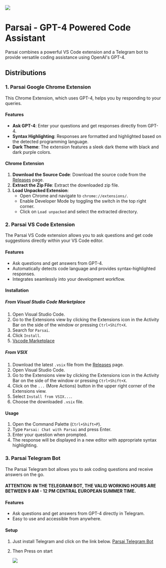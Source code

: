 
<img src='https://github.com/parsabe/Parsai/blob/main/main.jpg'>

# Parsai - GPT-4 Powered Code Assistant

Parsai combines a powerful VS Code extension and a Telegram bot to provide versatile coding assistance using OpenAI's GPT-4. 

## Distributions

### 1. Parsai Google Chrome Extension
This Chrome Extension, which uses GPT-4,  helps you by responding to your queries.

#### Features
- **Ask GPT-4**: Enter your questions and get responses directly from GPT-4.
- **Syntax Highlighting**: Responses are formatted and highlighted based on the detected programming language.
- **Dark Theme**: The extension features a sleek dark theme with black and dark purple colors.

#### Chrome Extension
1. **Download the Source Code**: Download the source code from the [Releases](https://github.com/your-username/parsai/releases) page.
2. **Extract the Zip File**: Extract the downloaded zip file.
3. **Load Unpacked Extension**:
   - Open Chrome and navigate to `chrome://extensions/`.
   - Enable Developer Mode by toggling the switch in the top right corner.
   - Click on `Load unpacked` and select the extracted directory.

### 2. Parsai VS Code Extension

The Parsai VS Code extension allows you to ask questions and get code suggestions directly within your VS Code editor.

#### Features

- Ask questions and get answers from GPT-4.
- Automatically detects code language and provides syntax-highlighted responses.
- Integrates seamlessly into your development workflow.

#### Installation

##### From Visual Studio Code Marketplace

1. Open Visual Studio Code.
2. Go to the Extensions view by clicking the Extensions icon in the Activity Bar on the side of the window or pressing `Ctrl+Shift+X`.
3. Search for `Parsai`.
4. Click `Install`.
5. <a href="https://marketplace.visualstudio.com/items?itemName=Parsai.parsai">Vscode Marketplace</a>

##### From VSIX

1. Download the latest `.vsix` file from the [Releases](https://github.com/your-username/parsai/releases) page.
2. Open Visual Studio Code.
3. Go to the Extensions view by clicking the Extensions icon in the Activity Bar on the side of the window or pressing `Ctrl+Shift+X`.
4. Click on the `...` (More Actions) button in the upper right corner of the Extensions view.
5. Select `Install from VSIX...`.
6. Choose the downloaded `.vsix` file.

#### Usage

1. Open the Command Palette (`Ctrl+Shift+P`).
2. Type `Parsai: Chat with Parsai` and press Enter.
3. Enter your question when prompted.
4. The response will be displayed in a new editor with appropriate syntax highlighting.

### 3. Parsai Telegram Bot

The Parsai Telegram bot allows you to ask coding questions and receive answers on the go.
#### ATTENTION: IN THE TELEGRAM BOT, THE VALID WORKING HOURS ARE BETWEEN 9 AM - 12 PM CENTRAL EUROPEAN SUMMER TIME.

#### Features

- Ask questions and get answers from GPT-4 directly in Telegram.
- Easy to use and accessible from anywhere.

#### Setup

1. Just install Telegram and click on the link below.
<a href="https://t.me/Parssaibot">Parsai Telegram Bot</a>
2. Then Press on start

   <img src='https://github.com/parsabe/Parsai/blob/main/telegram.jpg'>
   <br/>



